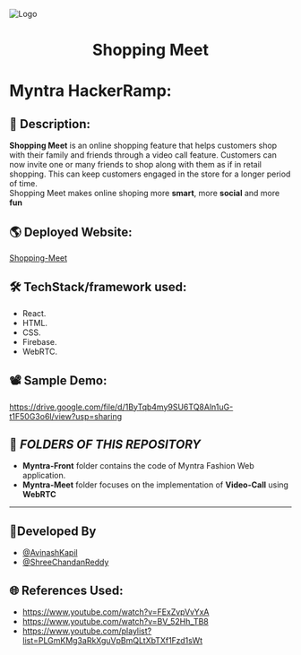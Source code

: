 ![Logo](https://user-images.githubusercontent.com/29287671/97078166-ba3bde80-1607-11eb-9a4e-7d5e223e7d58.png)
<h1 align="center">
 Shopping Meet
</h1>

# Myntra HackerRamp:
## 📜 Description:
**Shopping Meet** is an online shopping feature that helps customers shop with their family and friends  through a video call feature. Customers can now invite one or many friends to shop along with them as if in retail shopping. This can keep customers engaged in the store for a longer period of time.
<br/>
Shopping Meet makes online shoping more **smart**, more **social** and more **fun** 

## 🌎 Deployed Website:
[Shopping-Meet](https://myntra-fashion.web.app/)

## 🛠 TechStack/framework used:
 - React.
 - HTML.
 - CSS.
 - Firebase.
 - WebRTC.

## 📽 Sample Demo:
https://drive.google.com/file/d/1ByTqb4my9SU6TQ8Aln1uG-t1F50G3o6l/view?usp=sharing


:file_folder: *FOLDERS OF THIS REPOSITORY*
---
* **Myntra-Front** folder contains the code of Myntra Fashion Web application.
* **Myntra-Meet** folder focuses on the implementation of **Video-Call** using **WebRTC**
---





## 👦Developed By
- [@AvinashKapil](https://github.com/AwinashProject)
- [@ShreeChandanReddy](https://github.com/ShreeChandanReddy-9)




## 🌐 References Used:
- https://www.youtube.com/watch?v=FExZvpVvYxA
- https://www.youtube.com/watch?v=BV_52Hh_TB8
- https://www.youtube.com/playlist?list=PLGmKMg3aRkXguVpBmQLtXbTXf1Fzd1sWt

